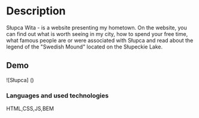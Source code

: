 # Description

Słupca Wita - is a website presenting my hometown. On the website, you can find out what is worth seeing in my city, how to spend your free time, what famous people are or were associated with Słupca and read about the legend of the "Swedish Mound" located on the Słupeckie Lake.

## Demo

![Słupca] ()

### Languages and used technologies
HTML,CSS,JS,BEM